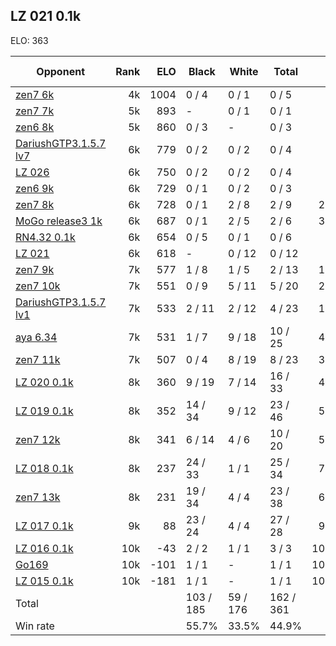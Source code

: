 ## LZ 021 0.1k ##

ELO: 363

Opponent | Rank | ELO | Black | White | Total | Win rate
---------|-----:|----:|-------|-------|-------|-------:
[zen7 6k](zen7%206k.md) | 4k | 1004 | 0 / 4 | 0 / 1 | 0 / 5 | 0.0%
[zen7 7k](zen7%207k.md) | 5k | 893 | - | 0 / 1 | 0 / 1 | 0.0%
[zen6 8k](zen6%208k.md) | 5k | 860 | 0 / 3 | - | 0 / 3 | 0.0%
[DariushGTP3.1.5.7 lv7](DariushGTP3.1.5.7%20lv7.md) | 6k | 779 | 0 / 2 | 0 / 2 | 0 / 4 | 0.0%
[LZ 026](LZ%20026.md) | 6k | 750 | 0 / 2 | 0 / 2 | 0 / 4 | 0.0%
[zen6 9k](zen6%209k.md) | 6k | 729 | 0 / 1 | 0 / 2 | 0 / 3 | 0.0%
[zen7 8k](zen7%208k.md) | 6k | 728 | 0 / 1 | 2 / 8 | 2 / 9 | 22.2%
[MoGo release3 1k](MoGo%20release3%201k.md) | 6k | 687 | 0 / 1 | 2 / 5 | 2 / 6 | 33.3%
[RN4.32 0.1k](RN4.32%200.1k.md) | 6k | 654 | 0 / 5 | 0 / 1 | 0 / 6 | 0.0%
[LZ 021](LZ%20021.md) | 6k | 618 | - | 0 / 12 | 0 / 12 | 0.0%
[zen7 9k](zen7%209k.md) | 7k | 577 | 1 / 8 | 1 / 5 | 2 / 13 | 15.4%
[zen7 10k](zen7%2010k.md) | 7k | 551 | 0 / 9 | 5 / 11 | 5 / 20 | 25.0%
[DariushGTP3.1.5.7 lv1](DariushGTP3.1.5.7%20lv1.md) | 7k | 533 | 2 / 11 | 2 / 12 | 4 / 23 | 17.4%
[aya 6.34](aya%206.34.md) | 7k | 531 | 1 / 7 | 9 / 18 | 10 / 25 | 40.0%
[zen7 11k](zen7%2011k.md) | 7k | 507 | 0 / 4 | 8 / 19 | 8 / 23 | 34.8%
[LZ 020 0.1k](LZ%20020%200.1k.md) | 8k | 360 | 9 / 19 | 7 / 14 | 16 / 33 | 48.5%
[LZ 019 0.1k](LZ%20019%200.1k.md) | 8k | 352 | 14 / 34 | 9 / 12 | 23 / 46 | 50.0%
[zen7 12k](zen7%2012k.md) | 8k | 341 | 6 / 14 | 4 / 6 | 10 / 20 | 50.0%
[LZ 018 0.1k](LZ%20018%200.1k.md) | 8k | 237 | 24 / 33 | 1 / 1 | 25 / 34 | 73.5%
[zen7 13k](zen7%2013k.md) | 8k | 231 | 19 / 34 | 4 / 4 | 23 / 38 | 60.5%
[LZ 017 0.1k](LZ%20017%200.1k.md) | 9k | 88 | 23 / 24 | 4 / 4 | 27 / 28 | 96.4%
[LZ 016 0.1k](LZ%20016%200.1k.md) | 10k | -43 | 2 / 2 | 1 / 1 | 3 / 3 | 100.0%
[Go169](Go169.md) | 10k | -101 | 1 / 1 | - | 1 / 1 | 100.0%
[LZ 015 0.1k](LZ%20015%200.1k.md) | 10k | -181 | 1 / 1 | - | 1 / 1 | 100.0%
Total | | | 103 / 185 | 59 / 176 | 162 / 361 | 
Win rate| | | 55.7% | 33.5% | 44.9% | 
